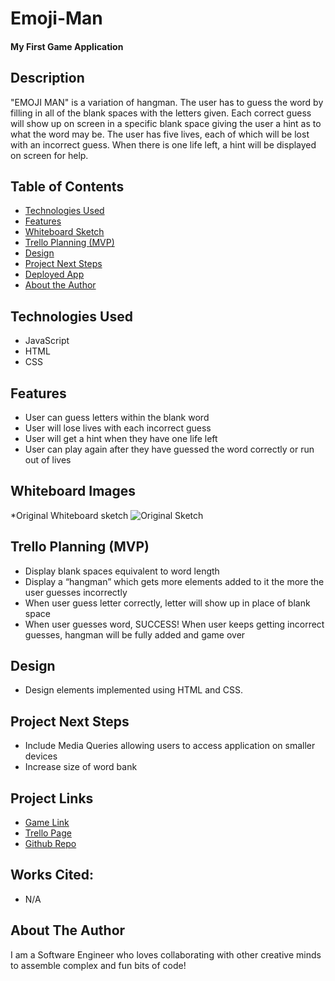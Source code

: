 # Emoji-Man 

#### My First Game Application

## Description
"EMOJI MAN" is a variation of hangman. The user has to guess the word by filling in all of the blank spaces with the letters given. Each correct guess will show up on screen in a specific blank space giving the user a hint as to what the word may be. The user has five lives, each of which will be lost with an incorrect guess. When there is one life left, a hint will be displayed on screen for help. 

## Table of Contents
* [Technologies Used](#technologiesused)
* [Features](#features)
* [Whiteboard Sketch](#sketch)
* [Trello Planning (MVP)](#trello)
* [Design](#design)
* [Project Next Steps](#nextsteps)
* [Deployed App](#deployment)
* [About the Author](#author)

## <a name="technologiesused"></a>Technologies Used
* JavaScript
* HTML
* CSS


## <a name="features">Features
* User can guess letters within the blank word
* User will lose lives with each incorrect guess
* User will get a hint when they have one life left
* User can play again after they have guessed the word correctly or run out of lives

## <a name="sketch">Whiteboard Images
*Original Whiteboard sketch
<img src="https://i.imgur.com/lifUDtM.jpeg" alt="Original Sketch"/>

## <a name="trello">Trello Planning (MVP)
* Display blank spaces equivalent to word length
* Display a “hangman” which gets more elements added to it the more the user guesses incorrectly
* When user guess letter correctly, letter will show up in place of blank space
* When user guesses word, SUCCESS! When user keeps getting incorrect guesses, hangman will be fully added and game over

## <a name="design"></a>Design
* Design elements implemented using HTML and CSS. 

## <a name="nextsteps"></a>Project Next Steps
* Include Media Queries allowing users to access application on smaller devices
* Increase size of word bank

## <a name="deployment"></a>Project Links
* [Game Link](https://haroonkhan0629.github.io/hangmanProject/)
* [Trello Page](https://trello.com/b/zXDHVxUz/spaceman-hangman)
* [Github Repo](https://github.com/Haroonkhan0629/hangmanProject)
    
## Works Cited:
* N/A

## <a name="author"></a>About The Author
I am a Software Engineer who loves collaborating with other creative minds to assemble complex and fun bits of code!


